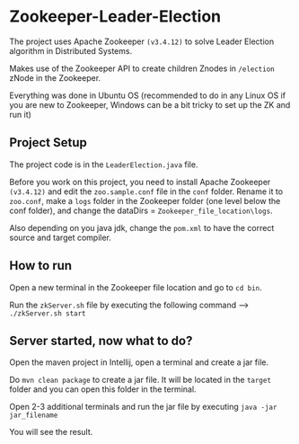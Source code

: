 # Zookeeper-Leader-Election

The project uses Apache Zookeeper `(v3.4.12)` to solve Leader Election algorithm in Distributed Systems.

Makes use of the Zookeeper API to create children Znodes in `/election` zNode in the Zookeeper.

Everything was done in Ubuntu OS (recommended to do in any Linux OS if you are new to Zookeeper, Windows can be a bit tricky to set up the ZK and run it)

## Project Setup

The project code is in the `LeaderElection.java` file.

Before you work on this project, you need to install Apache Zookeeper `(v3.4.12)` and edit the `zoo.sample.conf` file in the `conf` folder.
Rename it to `zoo.conf`, make a `logs` folder in the Zookeeper folder (one level below the conf folder), and change the dataDirs = `Zookeeper_file_location\logs`.

Also depending on you java jdk, change the `pom.xml` to have the correct source and target compiler.

## How to run

Open a new terminal in the Zookeeper file location and go to `cd bin`.

Run the `zkServer.sh` file by executing the following command --> `./zkServer.sh start`

## Server started, now what to do?

Open the maven project in Intellij, open a terminal and create a jar file.

Do `mvn clean package` to create a jar file. It will be located in the `target` folder and you can open this folder in the terminal.

Open 2-3 additional terminals and run the jar file by executing `java -jar jar_filename` 

You will see the result.